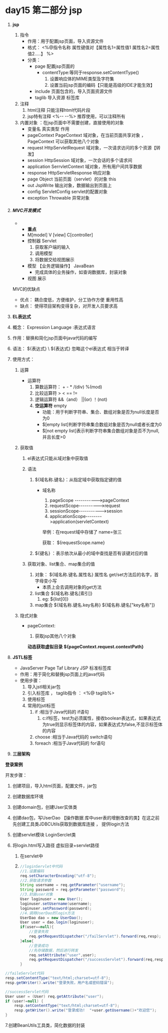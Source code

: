 #  day15 第二部分  jsp

1. **jsp**

   1. 指令
      * 作用：用于配置jsp页面，导入资源文件
      * 格式：   <%@指令名称  属性键值对【属性名1=属性值1  属性名2=属性值2.....】 %>
      * 分类：
        * page     配置jsp页面的
          * contentType:等同于response.setContentType()
            1. 设置响应体的MIME类型及字符集
            2. 设置当前jsp页面的编码【只能是高级的IDE才能生效】
        * include  页面包含的，导入页面资源文件
        * taglib   导入资源   标签库
   2. 注释
      1. html注释     <!--    -->      只能注释html代码片段
      2. jsp特有注释  <%--    --%>  推荐使用，可以注释所有
   3. 内置对象  ：在jsp页面中不需要创建，直接使用的对象
       * 变量名                                     真实类型                                      作用
       * pageContext                    PageContext                  域对象，在当前页面共享对象 ，PageContext     可以获取其他八个对象             
       * request                             HttpServletRequest      域对象，一次请求访问的多个资源【转发】
       * session                              HttpSession                    域对象，一次会话的多个请求间
       * application                       SerrvletContext              域对象，所有用户间共享数据
       * response                            HttpServletResponse      响应对象
       * page                                   Object                               当前页面（servlet）的对象 this
       * out                                       JspWrite                             输出对象，数据输出到页面上
       * config                                  ServletConfig          servlet的配置对象
       * exception                          Throwable                 异常对象

2. ##### **MVC开发模式**

   * * **重点**
     * M[model]   V [view]         C[controller]
     * 控制器      Servlet
       1. 获取客户端的输入
       2. 调用模型
       3. 将数据交给视图展示
     * 模型 【业务逻辑操作】 JavaBean  
       * 完成具体的业务操作，如查询数据库，封装对象
     * 视图     展示

   MVC的优缺点

   * 优点：  耦合度低，方便维护，分工协作方便 重用性高
   * 缺点： 使得项目架构变得复杂，对开发人员要求高

3.  **EL表达式**

   1. 概念：  Expression   Language  :表达式语言

   2. 作用：替换和简化jsp页面中java代码的编写

   3. 语法：  ${表达式}             \ ${表达式} 忽略这个el表达式 相当于转译

   4. 使用方式：

      1. 运算

         * 运算符
           1. 算数运算符：   +   -   *   /(div)        %(mod)    
           2. 比较运算符       >       <  ==     !=
           3. 逻辑运算符       &&（and）       ||(or)       ！(not)
           4. **空运算符**        empty
              * 功能：用于判断字符串、集合、数组对象是否为null长度是否为0
              * $[empty list]判断字符串集合数组对象是否为null或者长度为0
              * $[not empty list]表示判断字符串集合数组对象是否不为null,并且长度>0

      2. 获取值

         1. el表达式只能从域对象中获取值

         2. 语法  

            1. ${域名称.键名}：从指定域中获取指定键的值

               * 域名称

                 1. pageScope ----------->pageContext
                 2. requestScope---------->request
                 3. sessionScope----------->session
                 4. applicationScope-------->application(servletContext)

                 举例：在request域中存储了 name=张三

                 获取：  ${requestScope.name}

            2. ${键名}      ：表示依次从最小的域中查找是否有该键对应的值

         3. 获取对象、list集合、map集合的值

            1. 对象：      ${域名称.键名.属性名}     属性名  get/set方法后的名字，首字母变小写
               * 本质上会去调用对象的get方法
            2. list集合         ${域名称.键名[索引]}
               1. eg:    ${list[0]}
            3. map集合      ${域名称.键名.key名称}         ${域名称.键名["key名称"]}

      3. 隐式对象

         * pageContext:

           1. 获取jsp其他八个对象

           **动态获取虚拟目录**      **${pageContext.request.contextPath}**

4. **JSTL标签**

   * JavaServer  Page   Taf  Library   JSP 标准标签库
   * 作用：用于简化和替换jsp页面上的java代码
   * 使用步骤：
     1. 导入jstl相关jar包
     2. 引入标签库 ， taglib指令 ：        <%@ taglib%>
     3. 使用标签
     4. 常用的jstl标签
        1. if                    :相当于Java代码的  if语句
           1. c:if标签，test为必须属性，接收boolean表达式，如果表达式为true则显示标签体的内容，如果表达式为false,不显示标签体的内容
        2. choose         :相当于Java代码的  switch语句
        3. foreach        :相当于Java代码的  for语句

5. **三层架构**





 **登录案例**

开发步骤：

1. 创建项目，导入html页面，配置文件，jar包

2. 创建数据库环境

3. 创建domain包，创建User实体类

4. 创建dao包，写UserDao 【操作数据 库中user表的增删改查的类】在这之前先创建工具类JDBCUtils获取到数据库连接 ，  提供login方法

5. 创建servlet模块  LoginSerclet类

6. 将login.html写入路径     虚拟目录+servlet路径

   1. 在servlet中  

   2. ```java
      //loginServlet中代码
      //1.设置编码
      req.setCharacterEncoding("utf-8");
      //2.获取请求参数
      String username = req.getParameter("username");
      String password = req.getParameter("password");
      //3.封装user对象
      User loginuser = new User();
      loginuser.setUsername(username);
      loginuser.setPassword(password);
      //4.调用UserDao的login方法
      UserDao dao = new UserDao();
      User user = dao.login(loginuser);
      if(user==null){
          //登录失败
          req.getRequestDispatcher("/failServlet").forward(req,resp);
      }else{
          //登录成功
          //先存储数据，然后进行转发
          req.setAttribute("user",user);
          req.getRequestDispatcher("/successServlet").forward(req,resp);
      }
      ```

```java
//faileServlet代码
resp.setContentType("text/html;charset=utf-8");
resp.getWriter().write("登录失败，用户名或密码错误");
```

```java
//successServlet代码
User user = (User) req.getAttribute("user");
if (user!=null) {
    resp.setContentType("text/html;charset=utf-8");
    resp.getWriter().write("登录成功!  "+user.getUsername()+"欢迎您");
}
```

7.创建BeanUtils工具类，简化数据的封装